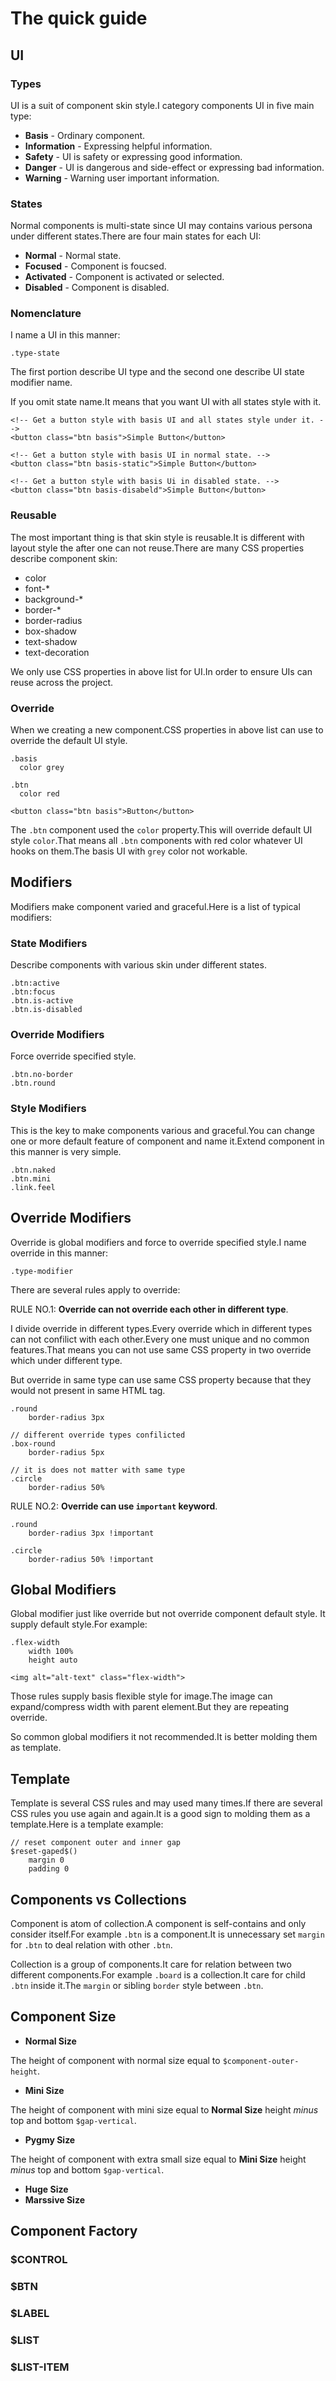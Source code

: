 The quick guide
=====

## UI

### Types

UI is a suit of component skin style.I category components UI in five main type:

+ **Basis** - Ordinary component.
+ **Information** - Expressing helpful information.
+ **Safety** - UI is safety or expressing good information.
+ **Danger** - UI is dangerous and side-effect or expressing bad information.
+ **Warning** - Warning user important information.

### States

Normal components is multi-state since UI may contains various persona under different states.There are four main states for each UI:

+ **Normal** - Normal state.
+ **Focused** - Component is foucsed.
+ **Activated** - Component is activated or selected.
+ **Disabled** - Component is disabled.

### Nomenclature

I name a UI in this manner:

    .type-state

The first portion describe UI type and the second one describe UI state modifier name.

If you omit state name.It means that you want UI with all states style with it.

    <!-- Get a button style with basis UI and all states style under it. -->
    <button class="btn basis">Simple Button</button>

    <!-- Get a button style with basis UI in normal state. -->
    <button class="btn basis-static">Simple Button</button>

    <!-- Get a button style with basis Ui in disabled state. -->
    <button class="btn basis-disabeld">Simple Button</button>

### Reusable

The most important thing is that skin style is reusable.It is different with
  layout style the after one can not reuse.There are many CSS properties
describe component skin:

+ color
+ font-*
+ background-*
+ border-*
+ border-radius
+ box-shadow
+ text-shadow
+ text-decoration

We only use CSS properties in above list for UI.In order to ensure UIs
can reuse across the project.

### Override

When we creating a new component.CSS properties in above list can use to
override the default UI style.

    .basis
      color grey

    .btn
      color red

    <button class="btn basis">Button</button>

The `.btn` component used the `color` property.This will override default UI
style `color`.That means all `.btn` components with red color whatever UI hooks on them.The basis UI with `grey` color not workable.

## Modifiers

Modifiers make component varied and graceful.Here is a list of typical
modifiers:

### State Modifiers

Describe components with various skin under different states.

    .btn:active
    .btn:focus
    .btn.is-active
    .btn.is-disabled

### Override Modifiers

Force override specified style.

    .btn.no-border
    .btn.round

### Style Modifiers

This is the key to make components various and graceful.You can change one or more default feature of component and name it.Extend component in this manner is very simple.

    .btn.naked
    .btn.mini
    .link.feel

## Override Modifiers

Override is global modifiers and force to override specified style.I name override in this manner:

    .type-modifier

There are several rules apply to override:

RULE NO.1: **Override can not override each other in different type**.

I divide override in different types.Every override which in different types can not confilict with each other.Every one must unique and no common features.That means you can not use same CSS property in two override which under different type.

But override in same type can use same CSS property because that they would not present in same HTML tag.

    .round
        border-radius 3px

    // different override types confilicted
    .box-round
        border-radius 5px

    // it is does not matter with same type
    .circle
        border-radius 50%

RULE NO.2: **Override can use `important` keyword**.

    .round
        border-radius 3px !important

    .circle
        border-radius 50% !important

## Global Modifiers

Global modifier just like override but not override component default
style. It supply default style.For example:

    .flex-width
        width 100%
        height auto

    <img alt="alt-text" class="flex-width">

Those rules supply basis flexible style for image.The image can
expand/compress width with parent element.But they are repeating override.

So common global modifiers it not recommended.It is better molding
them as template.

## Template

Template is several CSS rules and may used many times.If there are several CSS rules you
use again and again.It is a good sign to molding them as a template.Here is a
template example:

    // reset component outer and inner gap
    $reset-gaped$()
        margin 0
        padding 0

## Components vs Collections

Component is atom of collection.A component is self-contains and only consider
itself.For example `.btn` is a component.It is
unnecessary set `margin` for `.btn` to deal relation with other `.btn`.

Collection is a group of components.It care for relation between two different
components.For example `.board` is a collection.It care for child `.btn` inside
it.The `margin` or sibling `border` style between `.btn`.

## Component Size

+ **Normal Size**

The height of component with normal size equal to `$component-outer-height`.

+ **Mini Size**

The height of component with mini size equal to **Normal Size** height *minus* top and bottom `$gap-vertical`.

+ **Pygmy Size**

The height of component with extra small size equal to **Mini Size** height *minus* top and bottom `$gap-vertical`.

+ **Huge Size**
+ **Marssive Size**

## Component Factory

### $CONTROL

### $BTN

### $LABEL

### $LIST

### $LIST-ITEM
